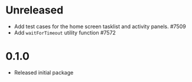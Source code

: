 # Unreleased

-   Add test cases for the home screen tasklist and activity panels. #7509
-   Add `waitForTimeout` utility function #7572

# 0.1.0

-   Released initial package
